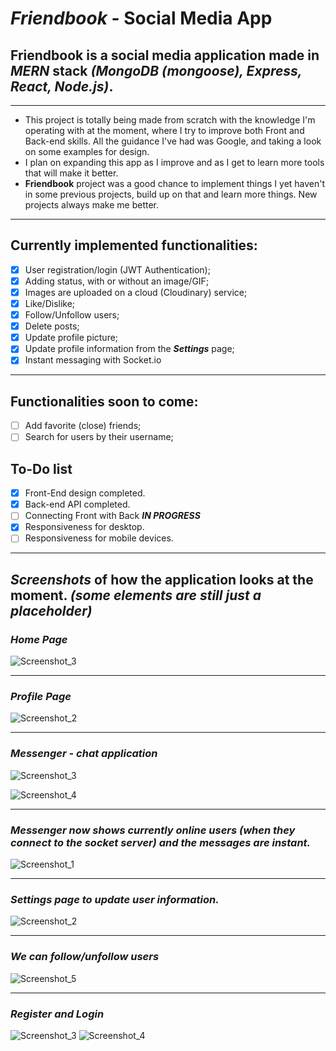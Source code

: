 # **_Friendbook_** - Social Media App

## **Friendbook** is a social media application made in **_MERN_** stack **_(MongoDB (mongoose), Express, React, Node.js)_**.

---

-   This project is totally being made from scratch with the knowledge I'm operating with at the moment, where I try to improve both Front and Back-end skills. All the guidance I've had was Google, and taking a look on some examples for design.
-   I plan on expanding this app as I improve and as I get to learn more tools that will make it better.
-   **Friendbook** project was a good chance to implement things I yet haven't in some previous projects, build up on that and learn more things. New projects always make me better.

---

## **Currently implemented functionalities:**

-   [x] User registration/login (JWT Authentication);
-   [x] Adding status, with or without an image/GIF;
-   [x] Images are uploaded on a cloud (Cloudinary) service;
-   [x] Like/Dislike;
-   [x] Follow/Unfollow users;
-   [x] Delete posts;
-   [x] Update profile picture;
-   [x] Update profile information from the **_Settings_** page;
-   [x] Instant messaging with Socket.io

---

## **Functionalities soon to come:**

-   [ ] Add favorite (close) friends;
-   [ ] Search for users by their username;

## **To-Do list**

-   [x] Front-End design completed.
-   [x] Back-end API completed.
-   [ ] Connecting Front with Back **_IN PROGRESS_**
-   [x] Responsiveness for desktop.
-   [ ] Responsiveness for mobile devices.

---

## **_Screenshots_** of how the application looks at the moment. _(some elements are still just a placeholder)_

### _Home Page_

![Screenshot_3](https://user-images.githubusercontent.com/73792907/152661734-ff323443-1611-4c0b-b1cd-94cd2256ccbc.jpg)

---

### _Profile Page_

![Screenshot_2](https://user-images.githubusercontent.com/73792907/152661802-69faa43f-06cd-4a3b-967d-548fd48fc188.jpg)

---

### _Messenger - chat application_

![Screenshot_3](https://user-images.githubusercontent.com/73792907/154598314-0b43920d-5b17-4b75-af0e-0f9f9e4c1065.jpg)

![Screenshot_4](https://user-images.githubusercontent.com/73792907/154598317-8d22e7f5-42b8-477a-8b33-8537e7f153f7.jpg)

---

### _Messenger now shows currently online users (when they connect to the socket server) and the messages are instant._

![Screenshot_1](https://user-images.githubusercontent.com/73792907/156459503-c9103eb1-2122-4909-8a83-5915b7280a8e.jpg)

---

### _Settings page to update user information._

![Screenshot_2](https://user-images.githubusercontent.com/73792907/153302859-96d619cc-5869-436d-a43a-52a47b838e14.jpg)

---

### _We can follow/unfollow users_

![Screenshot_5](https://user-images.githubusercontent.com/73792907/152661782-2bad8934-baab-4fa0-a301-5d3a750df0b5.jpg)

---

### _Register and Login_

![Screenshot_3](https://user-images.githubusercontent.com/73792907/149223936-68a837af-ef4d-436e-be25-ee23d71c7c32.jpg)
![Screenshot_4](https://user-images.githubusercontent.com/73792907/149223938-d809ac74-e953-4f90-a51e-2ee89959a2a6.jpg)
